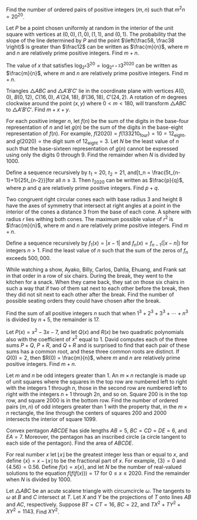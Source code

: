 Find the number of ordered pairs of positive integers $(m,n)$ such that ${m^2n = 20 ^{20}}$.

Let $P$ be a point chosen uniformly at random in the interior of the unit square with vertices at $(0,0), (1,0), (1,1)$, and $(0,1)$. The probability that the slope of the line determined by $P$ and the point $\left(\frac58, \frac38 \right)$ is greater than $\frac12$ can be written as $\frac{m}{n}$, where $m$ and $n$ are relatively prime positive integers. Find $m+n$.

The value of $x$ that satisfies $\log_{2^x} 3^{20} = \log_{2^{x+3}} 3^{2020}$ can be written as $\frac{m}{n}$, where $m$ and $n$ are relatively prime positive integers. Find $m+n$.

Triangles $\triangle ABC$ and $\triangle A'B'C'$ lie in the coordinate plane with vertices $A(0,0)$, $B(0,12)$, $C(16,0)$, $A'(24,18)$, $B'(36,18)$, $C'(24,2)$. A rotation of $m$ degrees clockwise around the point $(x,y)$ where $0<m<180$, will transform $\triangle ABC$ to $\triangle A'B'C'$. Find $m+x+y$.

For each positive integer $n$, let $f(n)$ be the sum of the digits in the base-four representation of $n$ and let $g(n)$ be the sum of the digits in the base-eight representation of $f(n)$. For example, $f(2020) = f(133210_{\text{four}}) = 10 = 12_{\text{eight}}$, and $g(2020) = \text{the digit sum of }12_{\text{eight}} = 3$. Let $N$ be the least value of $n$ such that the base-sixteen representation of $g(n)$ cannot be expressed using only the digits $0$ through $9$. Find the remainder when $N$ is divided by $1000$.

Define a sequence recursively by $t_1 = 20$, $t_2 = 21$, and\[t_n = \frac{5t_{n-1}+1}{25t_{n-2}}\]for all $n \ge 3$. Then $t_{2020}$ can be written as $\frac{p}{q}$, where $p$ and $q$ are relatively prime positive integers. Find $p+q$.

Two congruent right circular cones each with base radius $3$ and height $8$ have the axes of symmetry that intersect at right angles at a point in the interior of the cones a distance $3$ from the base of each cone. A sphere with radius $r$ lies withing both cones. The maximum possible value of $r^2$ is $\frac{m}{n}$, where $m$ and $n$ are relatively prime positive integers. Find $m+n$.

Define a sequence recursively by $f_1(x)=|x-1|$ and $f_n(x)=f_{n-1}(|x-n|)$ for integers $n>1$. Find the least value of $n$ such that the sum of the zeros of $f_n$ exceeds $500,000$.

While watching a show, Ayako, Billy, Carlos, Dahlia, Ehuang, and Frank sat in that order in a row of six chairs. During the break, they went to the kitchen for a snack. When they came back, they sat on those six chairs in such a way that if two of them sat next to each other before the break, then they did not sit next to each other after the break. Find the number of possible seating orders they could have chosen after the break.

Find the sum of all positive integers $n$ such that when $1^3+2^3+3^3+\cdots +n^3$ is divided by $n+5$, the remainder is $17$.

Let $P(x) = x^2 - 3x - 7$, and let $Q(x)$ and $R(x)$ be two quadratic polynomials also with the coefficient of $x^2$ equal to $1$. David computes each of the three sums $P + Q$, $P + R$, and $Q + R$ and is surprised to find that each pair of these sums has a common root, and these three common roots are distinct. If $Q(0) = 2$, then $R(0) = \frac{m}{n}$, where $m$ and $n$ are relatively prime positive integers. Find $m + n$.

Let $m$ and $n$ be odd integers greater than $1.$ An $m\times n$ rectangle is made up of unit squares where the squares in the top row are numbered left to right with the integers $1$ through $n$, those in the second row are numbered left to right with the integers $n + 1$ through $2n$, and so on. Square $200$ is in the top row, and square $2000$ is in the bottom row. Find the number of ordered pairs $(m,n)$ of odd integers greater than $1$ with the property that, in the $m\times n$ rectangle, the line through the centers of squares $200$ and $2000$ intersects the interior of square $1099$.

Convex pentagon $ABCDE$ has side lengths $AB=5$, $BC=CD=DE=6$, and $EA=7$. Moreover, the pentagon has an inscribed circle (a circle tangent to each side of the pentagon). Find the area of $ABCDE$.

For real number $x$ let $\lfloor x\rfloor$ be the greatest integer less than or equal to $x$, and define $\{x\} = x - \lfloor x \rfloor$ to be the fractional part of $x$. For example, $\{3\} = 0$ and $\{4.56\} = 0.56$. Define $f(x)=x\{x\}$, and let $N$ be the number of real-valued solutions to the equation $f(f(f(x)))=17$ for $0\leq x\leq 2020$. Find the remainder when $N$ is divided by $1000$.

Let $\triangle ABC$ be an acute scalene triangle with circumcircle $\omega$. The tangents to $\omega$ at $B$ and $C$ intersect at $T$. Let $X$ and $Y$ be the projections of $T$ onto lines $AB$ and $AC$, respectively. Suppose $BT = CT = 16$, $BC = 22$, and $TX^2 + TY^2 + XY^2 = 1143$. Find $XY^2$.

